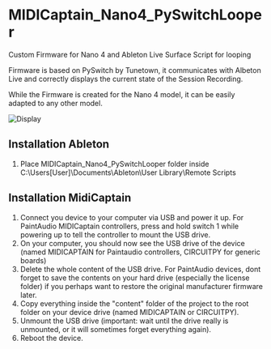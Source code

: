 # MIDICaptain_Nano4_PySwitchLooper
Custom Firmware for Nano 4 and Ableton Live Surface Script for looping

Firmware is based on PySwitch by Tunetown, it communicates with Albeton Live and correctly displays the current state of the Session Recording.

While the Firmware is created for the Nano 4 model, it can be easily adapted to any other model.

![Display]("https://i.imgur.com/FUSUtTf.jpeg")

## Installation Ableton
1. Place MIDICaptain_Nano4_PySwitchLooper folder inside C:\Users\[User]\Documents\Ableton\User Library\Remote Scripts

## Installation MidiCaptain
1. Connect you device to your computer via USB and power it up. For PaintAudio MIDICaptain controllers, press and hold switch 1 while powering up to tell the controller to mount the USB drive.
2. On your computer, you should now see the USB drive of the device (named MIDICAPTAIN for Paintaudio controllers, CIRCUITPY for generic boards)
3. Delete the whole content of the USB drive. For PaintAudio devices, dont forget to save the contents on your hard drive (especially the license folder) if you perhaps want to restore the original manufacturer firmware later.
4. Copy everything inside the "content" folder of the project to the root folder on your device drive (named MIDICAPTAIN or CIRCUITPY).
5. Unmount the USB drive (important: wait until the drive really is unmounted, or it will sometimes forget everything again).
6. Reboot the device.
